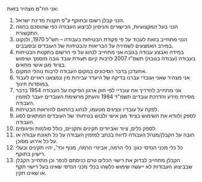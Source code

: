 
אני הח"מ מצהיר בזאת:

1. הנני קבלן רשום ובתוקף ע"פ תקנות מדינת ישראל.  
2. הנני בעל המקצועיות, הכישורים והניסיון לביצוע העבודה כפי שהוסכם בחוזה התקשורת.  
3. הנני מתחייב בזאת לעבוד על פי פקודת הבטיחות בעבודה – תש"ל 1970, ולנקוט במירב האמצעים לשמירה על הבריאות והבטיחות של העובדים ובסובבים.  
4. במידה ואבצע עבודה בגובה אני מתחייב לנהוג על פי הרשום בתקנות הבטיחות בעבודה (עבודה בגובה) תשס"ז 2007 לרבות קיום תעודת עובד גובה מוסמך ושימוש בציוד מגן אישי מתאים.  
5. אתעדכן בדבר הסיכונים במקום העבודה לרבות נוהלי המקום.  
6. אני מצהיר שאני ועובדי עברנו בדיקה של היעדר עבירות מין ונמצאנו ראויים לעבוד במוסדות חינוך.  
7. אני מתחייב להדריך את עובדיי לפי חוק ארגון הפיקוח על העבודה 1954 בדבר מסירת מידע והדרכת עובדים תשמ"ד 1984 והעתק מרשימת העובדים יועבר למזמין העבודה.  
8. לפקח על עובדיו ונציגים מטעמו, לנהוג בהתאם להוראות הבטיחות.  
9. לספק ולוודא את השימוש בציוד מגן אישי ולבוש בטיחותי של העובדים המתאים לסוג העבודה.  
10. לספק כלים, ציוד ואביזרים תקינים ותקניים, כולל סולמות ופיגומים.  
11. חובה על הקבלן/מנהל העבודה לדווח בכתב למזמין העבודה על כל תאונת עבודה או על כל אירוע מסוכן.  
12. כל כלי מכני הנדסי כגון: כלי הרמה, אביזרי הרמה, מנוף וכד', יהיו תקינים ובעלי רישיון בתוקף.  
13. הקבלן מתחייב לבדוק את רישוי הכלים טרם כניסתם לכפר וכן מתחייב הקבלן שבביצוע העבודות לא ייעשה שימוש כלשהו בכלי מכני הנדסי שאינו בעל רישוי תקף או שאינו תקין.  
